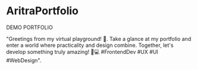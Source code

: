 # AritraPortfolio
DEMO PORTFOLIO

"Greetings from my virtual playground! 🚀. Take a glance at my portfolio and enter a world where practicality and design combine. Together, let's develop something truly amazing! 💼💻 #FrontendDev #UX #UI #WebDesign".
